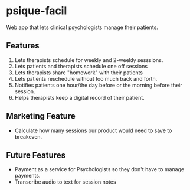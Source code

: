 # psique-facil
Web app that lets clinical psychologists manage their patients.

## Features
1. Lets therapists schedule for weekly and 2-weekly sesssions.
2. Lets patients and therapists schedule one off sessions
3. Lets therapists share "homework" with their patients
4. Lets patients reschedule without too much back and forth.
5. Notifies patients one hour/the day before or the morning before their session.
6. Helps therapists keep a digital record of their patient.

## Marketing Feature
* Calculate how many sessions our product would need to save to breakeven.

## Future Features
* Payment as a service for Psychologists so they don't have to manage payments.
* Transcribe audio to text for session notes
